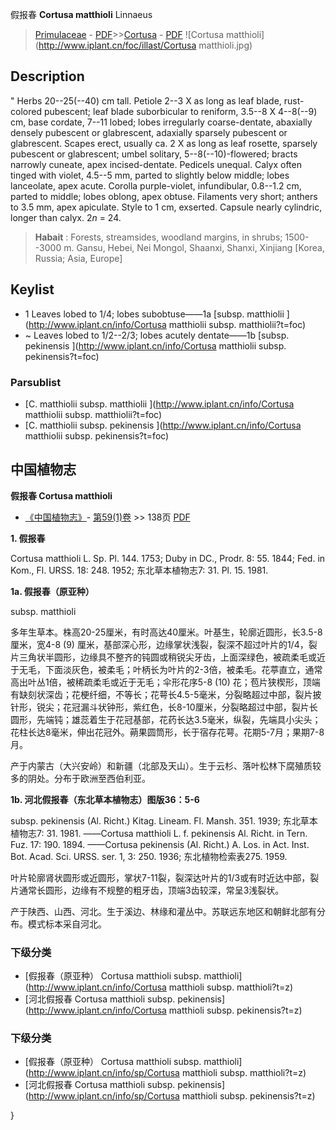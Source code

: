 假报春 **Cortusa matthioli** Linnaeus

> [Primulaceae](http://www.iplant.cn/info/Primulaceae?t=foc) - [PDF](http://www.iplant.cn/foc/pdf/Primulaceae.pdf)>>[Cortusa](http://www.iplant.cn/info/Cortusa?t=foc) - [PDF](http://www.iplant.cn/foc/pdf/Cortusa.pdf)
![Cortusa matthioli](http://www.iplant.cn/foc/illast/Cortusa matthioli.jpg)

## Description
 "
Herbs 20--25(--40) cm tall. Petiole 2--3 X as long as leaf blade, rust-colored pubescent; leaf blade suborbicular to reniform, 3.5--8 X 4--8(--9) cm, base cordate, 7--11 lobed; lobes irregularly coarse-dentate, abaxially densely pubescent or glabrescent, adaxially sparsely pubescent or glabrescent. Scapes erect, usually ca. 2 X as long as leaf rosette, sparsely pubescent or glabrescent; umbel solitary, 5--8(--10)-flowered; bracts narrowly cuneate, apex incised-dentate. Pedicels unequal. Calyx often tinged with violet, 4.5--5 mm, parted to slightly below middle; lobes lanceolate, apex acute. Corolla purple-violet, infundibular, 0.8--1.2 cm, parted to middle; lobes oblong, apex obtuse. Filaments very short; anthers to 3.5 mm, apex apiculate. Style to 1 cm, exserted. Capsule nearly cylindric, longer than calyx. 2*n* = 24.

> **Habait** : 
> Forests, streamsides, woodland margins, in shrubs; 1500--3000 m. Gansu, Hebei, Nei Mongol, Shaanxi, Shanxi, Xinjiang [Korea, Russia; Asia, Europe]

## Keylist

* 1 Leaves lobed to 1/4; lobes subobtuse——1a  [subsp. matthiolii ](http://www.iplant.cn/info/Cortusa matthiolii subsp. matthiolii?t=foc)
* ~ Leaves lobed to 1/2--2/3; lobes acutely dentate——1b  [subsp. pekinensis ](http://www.iplant.cn/info/Cortusa matthiolii subsp. pekinensis?t=foc)

### Parsublist

* [C.  matthiolii subsp. matthiolii  ](http://www.iplant.cn/info/Cortusa matthiolii subsp. matthiolii?t=foc)
* [C.  matthiolii subsp. pekinensis  ](http://www.iplant.cn/info/Cortusa matthiolii subsp. pekinensis?t=foc)

## 中国植物志

**假报春 Cortusa matthioli**

* [《中国植物志》](http://www.iplant.cn/frps)- [第59(1)卷](http://www.iplant.cn/frps/vol/59(1)) >> 138页 [PDF](http://www.iplant.cn/frps/pdf/59(1)/138.pdf)

**1. 假报春**

Cortusa matthioli L. Sp. Pl. 144. 1753; Duby in DC., Prodr. 8: 55. 1844; Fed. in Kom., Fl. URSS. 18: 248. 1952; 东北草本植物志7: 31. Pl. 15. 1981.

**1a. 假报春（原亚种）**

subsp. matthioli

多年生草本。株高20-25厘米，有时高达40厘米。叶基生，轮廓近圆形，长3.5-8厘米，宽4-8 (9) 厘米，基部深心形，边缘掌状浅裂，裂深不超过叶片的1/4，裂片三角状半圆形，边缘具不整齐的钝圆或稍锐尖牙齿，上面深绿色，被疏柔毛或近于无毛，下面淡灰色，被柔毛；叶柄长为叶片的2-3倍，被柔毛。花葶直立，通常高出叶丛1倍，被稀疏柔毛或近于无毛；伞形花序5-8 (10) 花；苞片狭楔形，顶端有缺刻状深齿；花梗纤细，不等长；花萼长4.5-5毫米，分裂略超过中部，裂片披针形，锐尖；花冠漏斗状钟形，紫红色，长8-10厘米，分裂略超过中部，裂片长圆形，先端钝；雄蕊着生于花冠基部，花药长达3.5毫米，纵裂，先端具小尖头；花柱长达8毫米，伸出花冠外。蒴果圆筒形，长于宿存花萼。花期5-7月；果期7-8月。

产于内蒙古（大兴安岭）和新疆（北部及天山）。生于云杉、落叶松林下腐殖质较多的阴处。分布于欧洲至西伯利亚。

**1b. 河北假报春（东北草本植物志）图版36：5-6**

subsp. pekinensis (Al. Richt.) Kitag. Lineam. Fl. Mansh. 351. 1939; 东北草本植物志7: 31. 1981. ——Cortusa matthioli L. f. pekinensis Al. Richt. in Tern. Fuz. 17: 190. 1894. ——Cortusa pekinensis (Al. Richt.) A. Los. in Act. Inst. Bot. Acad. Sci. URSS. ser. 1, 3: 250. 1936; 东北植物检索表275. 1959.

叶片轮廓肾状圆形或近圆形，掌状7-11裂，裂深达叶片的1/3或有时近达中部，裂片通常长圆形，边缘有不规整的粗牙齿，顶端3齿较深，常呈3浅裂状。

产于陕西、山西、河北。生于溪边、林缘和灌丛中。苏联远东地区和朝鲜北部有分布。模式标本采自河北。

### 下级分类
* [假报春（原亚种）  Cortusa matthioli subsp. matthioli](http://www.iplant.cn/info/Cortusa matthioli subsp. matthioli?t=z)
* [河北假报春  Cortusa matthioli subsp. pekinensis](http://www.iplant.cn/info/Cortusa matthioli subsp. pekinensis?t=z)

### 下级分类
* [假报春（原亚种）  Cortusa matthioli subsp. matthioli](http://www.iplant.cn/info/sp/Cortusa matthioli subsp. matthioli?t=z)
* [河北假报春  Cortusa matthioli subsp. pekinensis](http://www.iplant.cn/info/sp/Cortusa matthioli subsp. pekinensis?t=z)

}